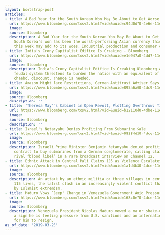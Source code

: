 ```yaml
---
layout: bootstrap-post
articles:
- title: A Bad Year for the South Korean Won May Be About to Get Worse - Bloomberg
  url: https://www.bloomberg.com/tosv2.html?vid=&uuid=c94d0d70-4e6e-11e9-8baf-21dfa98d3d4b&url=L25ld3MvYXJ0aWNsZXMvMjAxOS0wMy0yNC9hLWJhZC15ZWFyLWZvci10aGUtc291dGgta29yZWFuLXdvbi1tYXktYmUtYWJvdXQtdG8tZ2V0LXdvcnNl
  image: 
  source: Bloomberg
  description: A Bad Year for the South Korean Won May Be About to Get Worse Bloomberg
    South Korea's won has been the worst-performing Asian currency this year. Data
    this week may add to its woes. Industrial production and consumer confidence...
- title: India's Crony Capitalist Edifice Is Creaking - Bloomberg
  url: https://www.bloomberg.com/tosv2.html?vid=&uuid=e1e947a0-4dd7-11e9-b803-b31b8b757aa6&url=L29waW5pb24vYXJ0aWNsZXMvMjAxOS0wMy0yNC9pbmRpYS1idXNpbmVzcy1maWFzY29lcy1zaG93LWNyb255LXN5c3RlbS1tdXN0LWNoYW5nZQ==
  image: 
  source: Bloomberg
  description: India's Crony Capitalist Edifice Is Creaking Bloomberg An entrenched
    feudal system threatens to burden the nation with an equivalent of South Korea's
    chaebol discount. Change is needed.
- title: Amazon Might Face Restrictions, German Antitrust Adviser Says
  url: https://www.bloomberg.com/tosv2.html?vid=&uuid=895a6a00-4dc9-11e9-a273-dba87d93ef22&url=L25ld3MvYXJ0aWNsZXMvMjAxOS0wMy0yMy9hbWF6b24tbWlnaHQtZmFjZS1yZXN0cmljdGlvbnMtZ2VybWFuLWFudGl0cnVzdC1hZHZpc2VyLXNheXM=
  image: 
  source: Bloomberg
  description: ''
- title: 'Theresa May''s Cabinet in Open Revolt, Plotting Overthrow: Times'
  url: https://www.bloomberg.com/tosv2.html?vid=&uuid=b12110d0-4dbe-11e9-a566-894193101175&url=L25ld3MvYXJ0aWNsZXMvMjAxOS0wMy0yMy90aGVyZXNhLW1heS1zLWNhYmluZXQtaW4tb3Blbi1yZXZvbHQtcGxvdHRpbmctb3ZlcnRocm93LXRpbWVz
  image: 
  source: Bloomberg
  description: ''
- title: Israel's Netanyahu Denies Profiting From Submarine Sale
  url: https://www.bloomberg.com/tosv2.html?vid=&uuid=08384d20-4dce-11e9-9238-33801ee75ab8&url=L25ld3MvYXJ0aWNsZXMvMjAxOS0wMy0yMy9pc3JhZWwtcy1uZXRhbnlhaHUtZGVuaWVzLXByb2ZpdGluZy1mcm9tLXN1Ym1hcmluZS1zYWxl
  image: 
  source: Bloomberg
  description: Israeli Prime Minister Benjamin Netanyahu denied profiting from a state
    contract to buy submarines from a German conglomerate, calling claims from a political
    rival “blood libel” in a rare broadcast interview on Channel 12.
- title: Ethnic Attack in Central Mali Claims 115 as Violence Escalates
  url: https://www.bloomberg.com/tosv2.html?vid=&uuid=1a1d4b80-4dce-11e9-9207-b3483d909625&url=L25ld3MvYXJ0aWNsZXMvMjAxOS0wMy0yMy9ldGhuaWMtYXR0YWNrLWluLWNlbnRyYWwtbWFsaS1jbGFpbXMtMTE1LWFzLXZpb2xlbmNlLWVzY2FsYXRlcw==
  image: 
  source: Bloomberg
  description: An attack by an ethnic militia on three villages in central Mali claimed
    115 lives, the latest clash in an increasingly violent conflict that is fueled
    by Islamist extremism.
- title: Maduro Vows `Deep' Change in Venezuela Government Amid Pressure
  url: https://www.bloomberg.com/tosv2.html?vid=&uuid=168c0e70-4dce-11e9-afc1-a329a458e4cd&url=L25ld3MvYXJ0aWNsZXMvMjAxOS0wMy0yMy9tYWR1cm8tdm93cy1kZWVwLWNoYW5nZS1pbi12ZW5lenVlbGEtZ292ZXJubWVudC1hbWlkLXByZXNzdXJl
  image: 
  source: Bloomberg
  description: Venezuela President Nicolas Maduro vowed a major shake-up in his government,
    a sign he is feeling pressure from U.S. sanctions and an international outcry
    for him to resign.
as_of_date: '2019-03-23'
---
```


